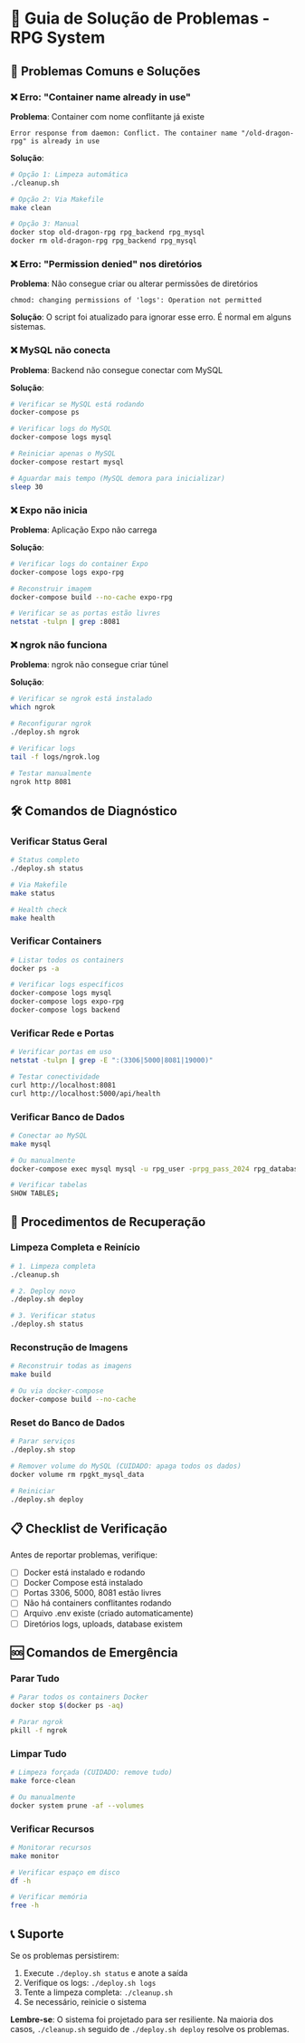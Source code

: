 # 🔧 Guia de Solução de Problemas - RPG System

## 🚨 Problemas Comuns e Soluções

### ❌ Erro: "Container name already in use"

**Problema**: Container com nome conflitante já existe
```
Error response from daemon: Conflict. The container name "/old-dragon-rpg" is already in use
```

**Solução**:
```bash
# Opção 1: Limpeza automática
./cleanup.sh

# Opção 2: Via Makefile
make clean

# Opção 3: Manual
docker stop old-dragon-rpg rpg_backend rpg_mysql
docker rm old-dragon-rpg rpg_backend rpg_mysql
```

### ❌ Erro: "Permission denied" nos diretórios

**Problema**: Não consegue criar ou alterar permissões de diretórios
```
chmod: changing permissions of 'logs': Operation not permitted
```

**Solução**: O script foi atualizado para ignorar esse erro. É normal em alguns sistemas.

### ❌ MySQL não conecta

**Problema**: Backend não consegue conectar com MySQL

**Solução**:
```bash
# Verificar se MySQL está rodando
docker-compose ps

# Verificar logs do MySQL
docker-compose logs mysql

# Reiniciar apenas o MySQL
docker-compose restart mysql

# Aguardar mais tempo (MySQL demora para inicializar)
sleep 30
```

### ❌ Expo não inicia

**Problema**: Aplicação Expo não carrega

**Solução**:
```bash
# Verificar logs do container Expo
docker-compose logs expo-rpg

# Reconstruir imagem
docker-compose build --no-cache expo-rpg

# Verificar se as portas estão livres
netstat -tulpn | grep :8081
```

### ❌ ngrok não funciona

**Problema**: ngrok não consegue criar túnel

**Solução**:
```bash
# Verificar se ngrok está instalado
which ngrok

# Reconfigurar ngrok
./deploy.sh ngrok

# Verificar logs
tail -f logs/ngrok.log

# Testar manualmente
ngrok http 8081
```

## 🛠️ Comandos de Diagnóstico

### Verificar Status Geral
```bash
# Status completo
./deploy.sh status

# Via Makefile
make status

# Health check
make health
```

### Verificar Containers
```bash
# Listar todos os containers
docker ps -a

# Verificar logs específicos
docker-compose logs mysql
docker-compose logs expo-rpg
docker-compose logs backend
```

### Verificar Rede e Portas
```bash
# Verificar portas em uso
netstat -tulpn | grep -E ":(3306|5000|8081|19000)"

# Testar conectividade
curl http://localhost:8081
curl http://localhost:5000/api/health
```

### Verificar Banco de Dados
```bash
# Conectar ao MySQL
make mysql

# Ou manualmente
docker-compose exec mysql mysql -u rpg_user -prpg_pass_2024 rpg_database

# Verificar tabelas
SHOW TABLES;
```

## 🔄 Procedimentos de Recuperação

### Limpeza Completa e Reinício
```bash
# 1. Limpeza completa
./cleanup.sh

# 2. Deploy novo
./deploy.sh deploy

# 3. Verificar status
./deploy.sh status
```

### Reconstrução de Imagens
```bash
# Reconstruir todas as imagens
make build

# Ou via docker-compose
docker-compose build --no-cache
```

### Reset do Banco de Dados
```bash
# Parar serviços
./deploy.sh stop

# Remover volume do MySQL (CUIDADO: apaga todos os dados)
docker volume rm rpgkt_mysql_data

# Reiniciar
./deploy.sh deploy
```

## 📋 Checklist de Verificação

Antes de reportar problemas, verifique:

- [ ] Docker está instalado e rodando
- [ ] Docker Compose está instalado
- [ ] Portas 3306, 5000, 8081 estão livres
- [ ] Não há containers conflitantes rodando
- [ ] Arquivo .env existe (criado automaticamente)
- [ ] Diretórios logs, uploads, database existem

## 🆘 Comandos de Emergência

### Parar Tudo
```bash
# Parar todos os containers Docker
docker stop $(docker ps -aq)

# Parar ngrok
pkill -f ngrok
```

### Limpar Tudo
```bash
# Limpeza forçada (CUIDADO: remove tudo)
make force-clean

# Ou manualmente
docker system prune -af --volumes
```

### Verificar Recursos
```bash
# Monitorar recursos
make monitor

# Verificar espaço em disco
df -h

# Verificar memória
free -h
```

## 📞 Suporte

Se os problemas persistirem:

1. Execute `./deploy.sh status` e anote a saída
2. Verifique os logs: `./deploy.sh logs`
3. Tente a limpeza completa: `./cleanup.sh`
4. Se necessário, reinicie o sistema

**Lembre-se**: O sistema foi projetado para ser resiliente. Na maioria dos casos, `./cleanup.sh` seguido de `./deploy.sh deploy` resolve os problemas.

